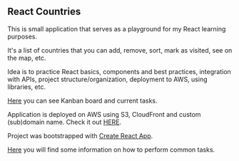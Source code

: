 ## React Countries

This is small application that serves as a playground for my React learning purposes.

It's a list of countries that you can add, remove, sort, mark as visited, see on the map, etc.

Idea is to practice React basics, components and best practices, integration with APIs, project structure/organization, deployment to AWS, using libraries, etc.

[Here](https://github.com/vpetreski/react-countries/projects/2) you can see Kanban board and current tasks.

Application is deployed on AWS using S3, CloudFront and custom (sub)domain name. Check it out [HERE](http://rc.vanja.ws).

Project was bootstrapped with [Create React App](https://github.com/facebookincubator/create-react-app).

[Here](https://github.com/facebookincubator/create-react-app/blob/master/packages/react-scripts/template/README.md) you will find some information on how to perform common tasks.